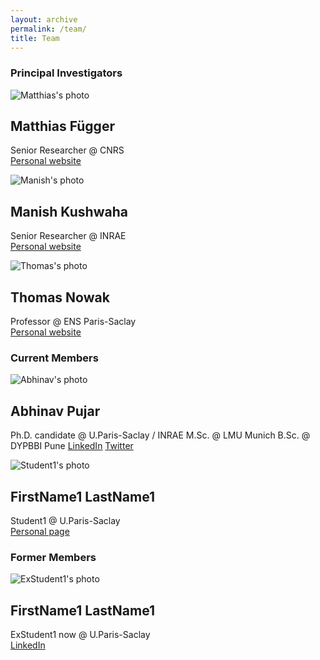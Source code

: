 ```yaml
---
layout: archive
permalink: /team/
title: Team
---
```


<h3 style="clear: left">Principal Investigators</h3>

<div class="tiles">

<div class="tile" markdown="1">

  ![Matthias's photo](https://dreamy.run/images/matthias.jpg)

  <h2 class="post-title">Matthias Függer</h2>

  Senior Researcher @ CNRS  
  [Personal website](http://www.lsv.fr/~mfuegger/)

</div><!-- /.tile -->

<div class="tile" markdown="1">

  ![Manish's photo](https://manishmicrobe.github.io/assets/img/prof_pic.jpg)

  <h2 class="post-title">Manish Kushwaha</h2>

  Senior Researcher @ INRAE  
  [Personal website](https://manishkushwaha.net/)

</div><!-- /.tile -->

<div class="tile" markdown="1">

  ![Thomas's photo](https://dreamy.run/images/thomas.jpg)

  <h2 class="post-title">Thomas Nowak</h2>

  Professor @ ENS Paris-Saclay  
  [Personal website](https://www.thomasnowak.net/)

</div><!-- /.tile -->


</div><!-- /.tiles -->

<h3 style="clear: left">Current Members</h3>

<div class="tiles">

<div class="tile" markdown="1">

  ![Abhinav's photo](https://dreamy.run/images/abhinav_pujar.png)

  <h2 class="post-title">Abhinav Pujar</h2>

  Ph.D. candidate @ U.Paris-Saclay / INRAE
  M.Sc. @ LMU Munich
  B.Sc. @ DYPBBI Pune
  [LinkedIn](https://www.linkedin.com/in/abhinavpujar)
  [Twitter](https://twitter.com/abhinav_pujar)

  ![Student1's photo](https://dreamy.run/images/student1.jpg)

  <h2 class="post-title">FirstName1 LastName1</h2>

  Student1 @ U.Paris-Saclay  
  [Personal page](./student1/)

</div><!-- /.tile -->

</div><!-- /.tiles -->

<h3 style="clear: left">Former Members</h3>

<div class="tiles">

<div class="tile" markdown="1">

  ![ExStudent1's photo](https://dreamy.run/images/exstudent1.jpg)

  <h2 class="post-title">FirstName1 LastName1</h2>

  ExStudent1 now @ U.Paris-Saclay  
  [LinkedIn](https://www.linkedin.com/in/exstudent1/)

</div><!-- /.tile -->

</div><!-- /.tiles -->

